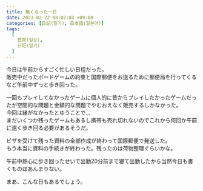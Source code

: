 ```yaml
---
title: 無くなった一日
date: 2023-02-22 08:02:03 +09:00
categories: [日記(일기), 日本語(일본어)]
tags:
  [
    日常(일상),
    日記(일기)
  ]
---
```

今日は午前からすごく忙しい日程だった。<br>
販売中だったボードゲームの約束と国際郵便をお送るために郵便局を行ってくるなど午前中ずっと歩き回った。<br>

一回もプレイしてなかったゲームに個人的に昔からプレイしたかったゲームだったが空間的な問題と金額的な問題でやむおえなく販売するしかなかった。<br>
今回は縁がなかったとゆうことで…<br>
まだいくつか残ったゲームもあるし携帯も売れ切れないのでこれから何回か午前に遠く歩き回る必要があるそうだ。<br>

ビザを受けて残った資料の全部作成が終わって国際郵便で発送した。<br>
もう本当に資料の手続きが終わった。残ったのは荷物整理ぐらいかな。<br>

午前中熱心に歩き回ったせいで出勤20分前まで寝て出勤したから当然今日も書くものはあんまりない。<br>

まあ、こんな日もあるでしょう。<br>